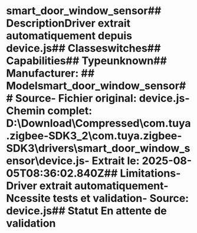 # smart_door_window_sensor##  DescriptionDriver extrait automatiquement depuis device.js##  Classeswitches##  Capabilities##  Typeunknown##  Manufacturer: ##  Modelsmart_door_window_sensor##  Source- **Fichier original**: device.js- **Chemin complet**: D:\Download\Compressed\com.tuya.zigbee-SDK3_2\com.tuya.zigbee-SDK3\drivers\smart_door_window_sensor\device.js- **Extrait le**: 2025-08-05T08:36:02.840Z##  Limitations- Driver extrait automatiquement- Ncessite tests et validation- Source: device.js##  Statut En attente de validation